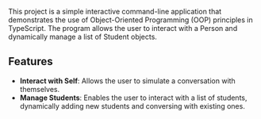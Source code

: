This project is a simple interactive command-line application that demonstrates the use of Object-Oriented Programming (OOP) principles in TypeScript. The program allows the user to interact with a Person and dynamically manage a list of Student objects.

## Features

- **Interact with Self**: Allows the user to simulate a conversation with themselves.
- **Manage Students**: Enables the user to interact with a list of students, dynamically adding new students and conversing with existing ones.